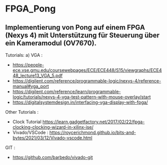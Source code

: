 # FPGA_Pong

Implementierung von Pong auf einem FPGA (Nexys 4) mit Unterstützung für Steuerung über ein Kameramodul (OV7670).
----------------------------------------------------------------------------------------------------------------
Tutorials:
a) VGA :
- https://people-ece.vse.gmu.edu/coursewebpages/ECE/ECE448/S15/viewgraphs/ECE448_lecture13_VGA_5.pdf
- https://digilent.com/reference/programmable-logic/nexys-4/reference-manual#vga_port
- https://digilent.com/reference/learn/programmable-logic/tutorials/nexys-4-vga-test-pattern-with-mouse-overlay/start
- https://digitalsystemdesign.in/interfacing-vga-display-with-fpga/

Other Tutorials :
- Clock Tutorial https://learn.gadgetfactory.net/2017/02/22/fpga-clocking-clocking-wizard-in-xilinx-ise/
- Vivado/VSCode : https://roycerichmond.github.io/bits-and-bytes/2021/03/12/Vivado-vscode.html

GIT : 
- https://github.com/barbedo/vivado-git
